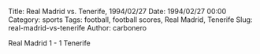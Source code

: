 Title: Real Madrid vs. Tenerife, 1994/02/27
Date: 1994/02/27 00:00
Category: sports
Tags: football, football scores, Real Madrid, Tenerife
Slug: real-madrid-vs-tenerife
Author: carbonero


Real Madrid 1 - 1 Tenerife
